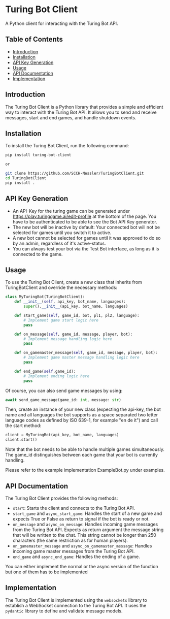 # Turing Bot Client

A Python client for interacting with the Turing Bot API.

## Table of Contents

* [Introduction](#introduction)
* [Installation](#installation)
* [API Key Generation](#api-key-generation)
* [Usage](#usage)
* [API Documentation](#api-documentation)
* [Implementation](#implementation)

## Introduction

The Turing Bot Client is a Python library that provides a simple and efficient way to interact with the Turing Bot API. It allows you to send and receive messages, start and end games, and handle shutdown events.

## Installation

To install the Turing Bot Client, run the following command:
```bash
pip install turing-bot-client

or

git clone https://github.com/SCCH-Nessler/TuringBotClient.git
cd TuringBotClient
pip install .
```

## API Key Generation

* An API-Key for the turing game can be generated under https://play.turinggame.ai/edit-profile at the bottom of the page. You have to be authenticated to be able to see the Bot API Key generator.
* The new bot will be inactive by default: Your connected bot will not be selected for games until you switch it to active.
* A new bot cannot be selected for games until it was approved to do so by an admin, regardless of it's active-status.
* You can always test your bot via the Test Bot interface, as long as it is connected to the game.

## Usage

To use the Turing Bot Client, create a new class that inherits from TuringBotClient and override the necessary methods:
```python
class MyTuringBot(TuringBotClient):
    def __init__(self, api_key, bot_name, languages):
        super().__init__(api_key, bot_name, languages)

    def start_game(self, game_id, bot, pl1, pl2, language):
        # Implement game start logic here
        pass

    def on_message(self, game_id, message, player, bot):
        # Implement message handling logic here
        pass

    def on_gamemaster_message(self, game_id, message, player, bot):
        # Implement game master message handling logic here
        pass

    def end_game(self,game_id):
        # Implement ending logic here
        pass
```

Of course, you can also send game messages by using:

```python
await send_game_message(game_id: int, message: str)
```


Then, create an instance of your new class (expecting the api-key, the bot name and all languages the bot supports as a space separated two letter language codes as defined by ISO 639-1, for example "en de it") and call the start method:

```python
client = MyTuringBot(api_key, bot_name, languages)
client.start()
```

Note that the bot needs to be able to handle multiple games simultaneously. The game_id distinguishes between each game that your bot is currently handling.

Please refer to the example implementation ExampleBot.py under examples.

## API Documentation

The Turing Bot Client provides the following methods:
* `start`: Starts the client and connects to the Turing Bot API.
* `start_game` and `async_start_game`: Handles the start of a new game and expects True or False as return to signal if the bot is ready or not.
* `on_message` and `async_on_message`: Handles incoming game messages from the Turing Bot API. Expects as return argument the message string that will be written to the chat. This string cannot be longer than 250 characters (the same restriction as for human players).
* `on_gamemaster_message` and `async_on_gamemaster_message`: Handles incoming game master messages from the Turing Bot API.
* `end_game` and `async_end_game`: Handles the ending of a game.

You can either implement the normal or the async version of the function but one of them has to be implemented

## Implementation

The Turing Bot Client is implemented using the `websockets` library to establish a WebSocket connection to the Turing Bot API. It uses the `pydantic` library to define and validate message models.

